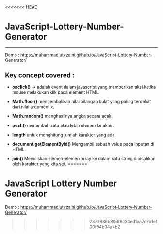 <<<<<<< HEAD
# JavaScript-Lottery-Number-Generator

---

Demo : https://muhammadlutvzaini.github.io/JavaScript-Lottery-Number-Generator/


## Key concept covered :

- **onclick()** -> adalah event dalam javascript yang memberikan aksi ketika mouse melakukan klik pada element HTML.

- **Math.floor()** mengembalikan nilai bilangan bulat yang paling terdekat dari nilai argument x.

- **Math.random()** menghasilnya angka secara acak.
  
- **push()** menambah satu atau lebih elemen ke akhir.

- **length** untuk menghitung jumlah karakter yang ada.

- **document.getElementById()** Mengambil sebuah value pada inputan di HTML.

- **join()** Menuliskan elemen-elemen array ke dalam satu string dipisahkan oleh karakter yang kita set.
=======
# JavaScript Lottery Number Generator
Demo : https://muhammadlutvzaini.github.io/JavaScript-Lottery-Number-Generator/
>>>>>>> 2379936b806f8c30ed1aa7c2d1e100f94b04a4b2
